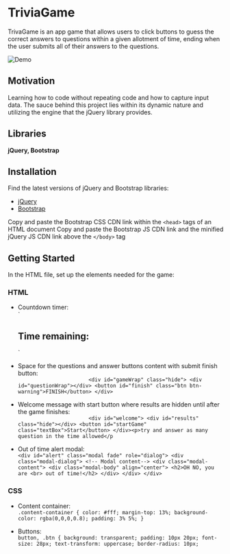 # **TriviaGame**

TrivaGame is an app game that allows users to click buttons to guess the correct answers to questions within a given allotment of time, ending when the user submits all of their answers to the questions.

![Demo](assets/images/trivia_game_display.gif)

## **Motivation**
Learning how to code without repeating code and how to capture input data. The sauce  behind this project lies within its dynamic nature and utilizing the engine that the jQuery library provides.  


## **Libraries** 

**jQuery, Bootstrap**


## **Installation** 

Find the latest versions of jQuery and Bootstrap libraries:
- [jQuery](https://code.jquery.com/)
- [Bootstrap](https://getbootstrap.com/docs/4.3/getting-started/introduction/)

Copy and paste the Bootstrap CSS CDN link within the `<head>` tags of an HTML document
Copy and paste the Bootstrap JS CDN link and the minified jQuery JS CDN link above the `</body>` tag

## **Getting Started**
In the HTML file, set up the elements needed for the game:

### HTML
- Countdown timer:  
`<div id="heading" class="hide">
		<h2>Time remaining: <span id="timer"></span></h2>
	</div>`
- Space for the questions and answer buttons content with submit finish button: <br>
`						<div id="gameWrap" class="hide">
							<div id="questionWrap"></div>
							<button id="finish" class="btn btn-warning">FINISH</button>
						</div>`

- Welcome message with start button where results are hidden until after the game finishes: <br>
`						<div id="welcome">
							<div id="results" class="hide"></div>
							<button id="startGame" class="textBox">Start</button>
						</div><p>try and answer as many question in the time allowed</p`

- Out of time alert modal:<br>
    `<div id="alert" class="modal fade" role="dialog">
       <div class="modal-dialog">
         <!-- Modal content-->
         <div class="modal-content">
           <div class="modal-body" align="center">
             <h2>OH NO, you are <br> out of time!</h2>
           </div>
         </div>
       </div>`

### CSS
- Content container:<br>
`.content-container {
    color: #fff;
    margin-top: 13%;
    background-color: rgba(0,0,0,0.8);
    padding: 3% 5%;
}`

- Buttons:<br>
`button, .btn {
    background: transparent;
    padding: 10px 20px;
    font-size: 28px;
    text-transform: uppercase;
    border-radius: 10px;`























 



 


 
